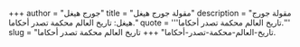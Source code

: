 +++
author = "جورج هيغل"
title = "مقولة جورج هيغل"
description = "مقولة جورج هيغل: تاريخ العالم محكمة تصدر أحكاما."
quote = '''تاريخ العالم محكمة تصدر أحكاما.''' 
slug = "تاريخ-العالم-محكمة-تصدر-أحكاما"
+++
تاريخ العالم محكمة تصدر أحكاما.
